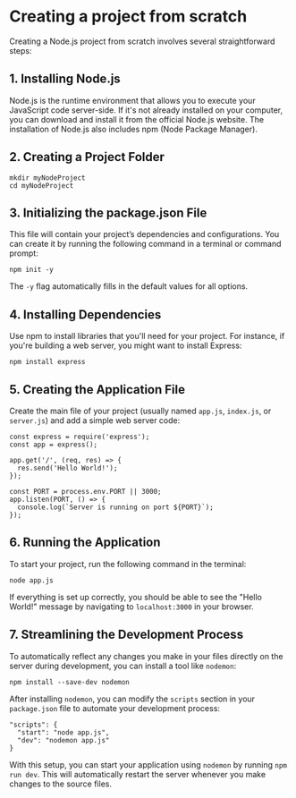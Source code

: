 
# Creating a project from scratch
Creating a Node.js project from scratch involves several straightforward steps:

## 1. Installing Node.js
Node.js is the runtime environment that allows you to execute your JavaScript code server-side. If it's not already installed on your computer, you can download and install it from the official Node.js website. The installation of Node.js also includes npm (Node Package Manager).

## 2. Creating a Project Folder
```
mkdir myNodeProject
cd myNodeProject
```
## 3. Initializing the package.json File
This file will contain your project’s dependencies and configurations. You can create it by running the following command in a terminal or command prompt:

```
npm init -y
```
The `-y` flag automatically fills in the default values for all options.

## 4. Installing Dependencies
Use npm to install libraries that you'll need for your project. For instance, if you're building a web server, you might want to install Express:
```
npm install express
```

## 5. Creating the Application File
Create the main file of your project (usually named `app.js`, `index.js`, or `server.js`) and add a simple web server code:

```
const express = require('express');
const app = express();

app.get('/', (req, res) => {
  res.send('Hello World!');
});

const PORT = process.env.PORT || 3000;
app.listen(PORT, () => {
  console.log(`Server is running on port ${PORT}`);
});
```
## 6. Running the Application
To start your project, run the following command in the terminal:

```
node app.js
```
If everything is set up correctly, you should be able to see the "Hello World!" message by navigating to `localhost:3000` in your browser.

## 7. Streamlining the Development Process
To automatically reflect any changes you make in your files directly on the server during development, you can install a tool like `nodemon`:

```
npm install --save-dev nodemon
```
After installing `nodemon`, you can modify the `scripts` section in your `package.json` file to automate your development process:

```
"scripts": {
  "start": "node app.js",
  "dev": "nodemon app.js"
}
```
With this setup, you can start your application using `nodemon` by running `npm run dev`. This will automatically restart the server whenever you make changes to the source files.





